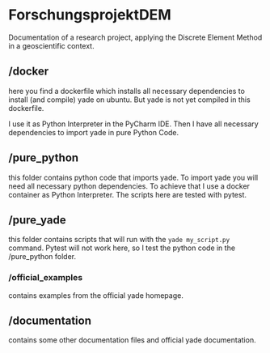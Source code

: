 # ForschungsprojektDEM
Documentation of a research project, applying the Discrete Element Method in a geoscientific context. 

## /docker

here you find a dockerfile which installs all necessary dependencies to install (and compile)
yade on ubuntu. But yade is not yet compiled in this dockerfile.

I use it as Python Interpreter in the PyCharm IDE. Then I have all necessary dependencies to import
yade in pure Python Code.

## /pure_python

this folder contains python code that imports yade. To import yade you will need all necessary python
dependencies. To achieve that I use a docker container as Python Interpreter. The scripts here
are tested with pytest.

## /pure_yade

this folder contains scripts that will run with the ```yade my_script.py``` command.
Pytest will not work here, so I test the python code in the /pure_python folder.

### /official_examples

contains examples from the official yade homepage.

## /documentation

contains some other documentation files and official
yade documentation.